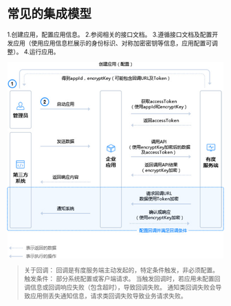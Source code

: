 # 常见的集成模型

1.创建应用，配置应用信息。
2.参阅相关的接口文档。
3.遵循接口文档及配置开发应用（使用应用信息栏展示的身份标识、对称加密密钥等信息，应用配置可调整）。
4.运行应用。

![img](res/c01_00002/p_flow.jpg)

> 关于回调：
> 回调是有度服务端主动发起的，特定条件触发，非必须配置。
> 触发条件：
> 部分系统配置或客户端请求。
> 当触发回调时，若应用未配置回调信息或回调响应失败（包含超时），导致回调失败。
> 通知类回调失败会导致应用侧丢失通知信息，请求类回调失败导致业务请求失败。